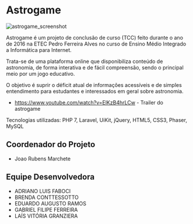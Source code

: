 # Astrogame
![astrogame_screenshot](https://cloud.githubusercontent.com/assets/5942637/19762372/7b13b236-9c18-11e6-9f13-9cf80ca41065.png)

Astrogame é um projeto de conclusão de curso (TCC) feito durante o ano de 2016 na ETEC Pedro Ferreira Alves no curso de Ensino Médio Integrado a Informática para Internet.

Trata-se de uma plataforma online que disponibiliza conteúdo de astronomia, de forma interativa e de fácil compreensão, sendo o principal meio por um jogo educativo.

O objetivo é suprir o déficit atual de informações acessíveis e de simples entendimento para estudantes e interessados em geral sobre astronomia.

- https://www.youtube.com/watch?v=ElKzB4hrLCw - Trailer do astrogame

Tecnologias utilizadas: PHP 7, Laravel, UiKit, jQuery, HTML5, CSS3, Phaser, MySQL

## Coordenador do Projeto
- Joao Rubens Marchete

## Equipe Desenvolvedora
- ADRIANO LUIS FABOCI
- BRENDA CONTTESSOTTO
- EDUARDO AUGUSTO RAMOS
- GABRIEL FILIPE FERREIRA
- LAÍS VITÓRIA GRANZIERA
